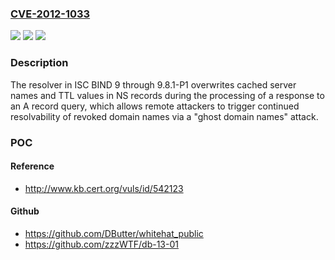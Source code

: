 ### [CVE-2012-1033](https://cve.mitre.org/cgi-bin/cvename.cgi?name=CVE-2012-1033)
![](https://img.shields.io/static/v1?label=Product&message=n%2Fa&color=blue)
![](https://img.shields.io/static/v1?label=Version&message=n%2Fa&color=blue)
![](https://img.shields.io/static/v1?label=Vulnerability&message=n%2Fa&color=brighgreen)

### Description

The resolver in ISC BIND 9 through 9.8.1-P1 overwrites cached server names and TTL values in NS records during the processing of a response to an A record query, which allows remote attackers to trigger continued resolvability of revoked domain names via a "ghost domain names" attack.

### POC

#### Reference
- http://www.kb.cert.org/vuls/id/542123

#### Github
- https://github.com/DButter/whitehat_public
- https://github.com/zzzWTF/db-13-01

